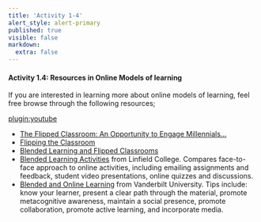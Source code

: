 ```yaml
---
title: 'Activity 1-4'
alert_style: alert-primary
published: true
visible: false
markdown:
  extra: false
---
```


#### Activity 1.4: Resources in Online Models of learning

If you are interested in learning more about online models of learning, feel free browse through the following resources;

[plugin:youtube](https://www.youtube.com/watch?v=paQCE58334M)

- [The Flipped Classroom: An Opportunity to Engage Millennials…](https://pdfs.semanticscholar.org/daa3/b94cdc7b52b3381a7c7e21022a7a8c005f84.pdf)
- [Flipping the Classroom](https://cft.vanderbilt.edu/guides-sub-pages/flipping-the-classroom)
- [Blended Learning and Flipped Classrooms](https://www.unb.ca/fredericton/cetl/tls/resources/teaching_tips/tt_instructional_methods/blended_flipped_classrooms.html)
- [Blended Learning Activities](https://www.linfield.edu/tls/blendedlearning/blended-learning-activities.html) from Linfield College. Compares face-to-face approach to online activities, including emailing assignments and feedback, student video presentations, online quizzes and discussions.
-   [Blended and Online Learning](https://cft.vanderbilt.edu/guides-sub-pages/blended-and-online-learning/) from Vanderbilt University. Tips include: know your learner, present a clear path through the material, promote metacognitive awareness, maintain a social presence, promote collaboration, promote active learning, and incorporate media.
